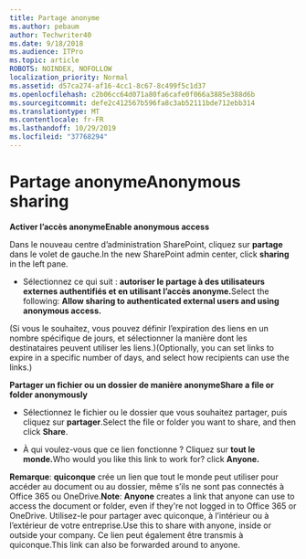 ```yaml
---
title: Partage anonyme
ms.author: pebaum
author: Techwriter40
ms.date: 9/18/2018
ms.audience: ITPro
ms.topic: article
ROBOTS: NOINDEX, NOFOLLOW
localization_priority: Normal
ms.assetid: d57ca274-af16-4cc1-8c67-8c499f5c1d37
ms.openlocfilehash: c2b06cc64d071a80fa6cafe0f066a3885e388d6b
ms.sourcegitcommit: defe2c412567b596fa8c3ab52111bde712ebb314
ms.translationtype: MT
ms.contentlocale: fr-FR
ms.lasthandoff: 10/29/2019
ms.locfileid: "37768294"
---
```

# <a name="anonymous-sharing"></a><span data-ttu-id="894c7-102">Partage anonyme</span><span class="sxs-lookup"><span data-stu-id="894c7-102">Anonymous sharing</span></span>

 <span data-ttu-id="894c7-103">**Activer l’accès anonyme**</span><span class="sxs-lookup"><span data-stu-id="894c7-103">**Enable anonymous access**</span></span>
  
<span data-ttu-id="894c7-104">Dans le nouveau centre d’administration SharePoint, cliquez sur **partage** dans le volet de gauche.</span><span class="sxs-lookup"><span data-stu-id="894c7-104">In the new SharePoint admin center, click **sharing** in the left pane.</span></span> 
  
- <span data-ttu-id="894c7-105">Sélectionnez ce qui suit : **autoriser le partage à des utilisateurs externes authentifiés et en utilisant l’accès anonyme.**</span><span class="sxs-lookup"><span data-stu-id="894c7-105">Select the following: **Allow sharing to authenticated external users and using anonymous access.**</span></span>
  
<span data-ttu-id="894c7-106">(Si vous le souhaitez, vous pouvez définir l’expiration des liens en un nombre spécifique de jours, et sélectionner la manière dont les destinataires peuvent utiliser les liens.)</span><span class="sxs-lookup"><span data-stu-id="894c7-106">(Optionally, you can set links to expire in a specific number of days, and select how recipients can use the links.)</span></span>
    
 <span data-ttu-id="894c7-107">**Partager un fichier ou un dossier de manière anonyme**</span><span class="sxs-lookup"><span data-stu-id="894c7-107">**Share a file or folder anonymously**</span></span>
  
- <span data-ttu-id="894c7-108">Sélectionnez le fichier ou le dossier que vous souhaitez partager, puis cliquez sur **partager**.</span><span class="sxs-lookup"><span data-stu-id="894c7-108">Select the file or folder you want to share, and then click **Share**.</span></span> 
    
- <span data-ttu-id="894c7-109">À qui voulez-vous que ce lien fonctionne ? Cliquez sur **tout le monde.**</span><span class="sxs-lookup"><span data-stu-id="894c7-109">Who would you like this link to work for? click **Anyone.**</span></span>
  
 <span data-ttu-id="894c7-110">**Remarque**: **quiconque** crée un lien que tout le monde peut utiliser pour accéder au document ou au dossier, même s’ils ne sont pas connectés à Office 365 ou OneDrive.</span><span class="sxs-lookup"><span data-stu-id="894c7-110">**Note**: **Anyone** creates a link that anyone can use to access the document or folder, even if they're not logged in to Office 365 or OneDrive.</span></span> <span data-ttu-id="894c7-111">Utilisez-le pour partager avec quiconque, à l’intérieur ou à l’extérieur de votre entreprise.</span><span class="sxs-lookup"><span data-stu-id="894c7-111">Use this to share with anyone, inside or outside your company.</span></span> <span data-ttu-id="894c7-112">Ce lien peut également être transmis à quiconque.</span><span class="sxs-lookup"><span data-stu-id="894c7-112">This link can also be forwarded around to anyone.</span></span> 
    

